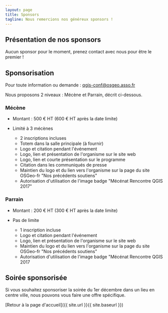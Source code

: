 ```yaml
---
layout: page
title: Sponsors
tagline: Nous remercions nos généreux sponsors !
---
```

## Présentation de nos sponsors

Aucun sponsor pour le moment, prenez contact avec nous pour être le premier !

## Sponsorisation

Pour toute information ou demande : qgis-conf@osgeo.asso.fr

Nous proposons 2 niveaux : Mécène et Parrain, décrit ci-dessous.

### Mécène

* Montant : 500 € HT (600 € HT après la date limite)
* Limité à 3 mécènes

  * 2 inscriptions incluses
  * Totem dans la salle principale (à fournir)
  * Logo et citation pendant l'événement
  * Logo, lien et présentation de l'organisme sur le site web
  * Logo, lien et courte présentation sur le programme
  * Citation dans les communiqués de presse
  * Maintien du logo et du lien vers l'organisme sur la page du site OSGeo-fr "Nos précédents soutiens"
  * Autorisation d'utilisation de l'image badge "Mécénat Rencontre QGIS 2017"

### Parrain

* Montant : 200 € HT (300 € HT après la date limite)
* Pas de limite

  * 1 inscription incluse
  * Logo et citation pendant l'événement
  * Logo, lien et présentation de l'organisme sur le site web
  * Maintien du logo et du lien vers l'organisme sur la page du site OSGeo-fr "Nos précédents soutiens"
  * Autorisation d'utilisation de l'image badge "Mécénat Rencontre QGIS 2017

## Soirée sponsorisée

Si vous souhaitez sponsoriser la soirée du 1er décembre dans un lieu en centre ville, nous pouvons vous faire une offre spécifique. 

[Retour à la page d'accueil]({{ site.url }}{{ site.baseurl }})
